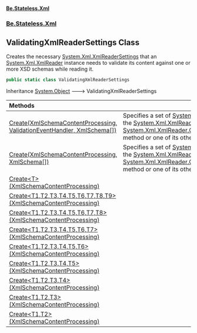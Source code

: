 #### [Be.Stateless.Xml](README.md 'README')
### [Be.Stateless.Xml](Be.Stateless.Xml.md 'Be.Stateless.Xml')

## ValidatingXmlReaderSettings Class

Creates the necessary [System.Xml.XmlReaderSettings](https://docs.microsoft.com/en-us/dotnet/api/System.Xml.XmlReaderSettings 'System.Xml.XmlReaderSettings') that an [System.Xml.XmlReader](https://docs.microsoft.com/en-us/dotnet/api/System.Xml.XmlReader 'System.Xml.XmlReader') instance needs to validate its
content against one or more XSD schemas while reading it.

```csharp
public static class ValidatingXmlReaderSettings
```

Inheritance [System.Object](https://docs.microsoft.com/en-us/dotnet/api/System.Object 'System.Object') &#129106; ValidatingXmlReaderSettings

| Methods | |
| :--- | :--- |
| [Create(XmlSchemaContentProcessing, ValidationEventHandler, XmlSchema[])](ValidatingXmlReaderSettings.Create(XmlSchemaContentProcessing,ValidationEventHandler,XmlSchema[]).md 'Be.Stateless.Xml.ValidatingXmlReaderSettings.Create(System.Xml.Schema.XmlSchemaContentProcessing, System.Xml.Schema.ValidationEventHandler, System.Xml.Schema.XmlSchema[])') | Specifies a set of [System.Xml.XmlReaderSettings](https://docs.microsoft.com/en-us/dotnet/api/System.Xml.XmlReaderSettings 'System.Xml.XmlReaderSettings') features to support XSD validation on the [System.Xml.XmlReader](https://docs.microsoft.com/en-us/dotnet/api/System.Xml.XmlReader 'System.Xml.XmlReader') object created by the [System.Xml.XmlReader.Create(System.Xml.XmlReader,System.Xml.XmlReaderSettings)](https://docs.microsoft.com/en-us/dotnet/api/System.Xml.XmlReader.Create#System_Xml_XmlReader_Create_System_Xml_XmlReader,System_Xml_XmlReaderSettings_ 'System.Xml.XmlReader.Create(System.Xml.XmlReader,System.Xml.XmlReaderSettings)') method or one of its other overloads. |
| [Create(XmlSchemaContentProcessing, XmlSchema[])](ValidatingXmlReaderSettings.Create(XmlSchemaContentProcessing,XmlSchema[]).md 'Be.Stateless.Xml.ValidatingXmlReaderSettings.Create(System.Xml.Schema.XmlSchemaContentProcessing, System.Xml.Schema.XmlSchema[])') | Specifies a set of [System.Xml.XmlReaderSettings](https://docs.microsoft.com/en-us/dotnet/api/System.Xml.XmlReaderSettings 'System.Xml.XmlReaderSettings') features to support XSD validation on the [System.Xml.XmlReader](https://docs.microsoft.com/en-us/dotnet/api/System.Xml.XmlReader 'System.Xml.XmlReader') object created by the [System.Xml.XmlReader.Create(System.Xml.XmlReader,System.Xml.XmlReaderSettings)](https://docs.microsoft.com/en-us/dotnet/api/System.Xml.XmlReader.Create#System_Xml_XmlReader_Create_System_Xml_XmlReader,System_Xml_XmlReaderSettings_ 'System.Xml.XmlReader.Create(System.Xml.XmlReader,System.Xml.XmlReaderSettings)') method or one of its other overloads. |
| [Create&lt;T&gt;(XmlSchemaContentProcessing)](ValidatingXmlReaderSettings.Create_T_(XmlSchemaContentProcessing).md 'Be.Stateless.Xml.ValidatingXmlReaderSettings.Create<T>(System.Xml.Schema.XmlSchemaContentProcessing)') | |
| [Create&lt;T1,T2,T3,T4,T5,T6,T7,T8,T9&gt;(XmlSchemaContentProcessing)](ValidatingXmlReaderSettings.Create_T1,T2,T3,T4,T5,T6,T7,T8,T9_(XmlSchemaContentProcessing).md 'Be.Stateless.Xml.ValidatingXmlReaderSettings.Create<T1,T2,T3,T4,T5,T6,T7,T8,T9>(System.Xml.Schema.XmlSchemaContentProcessing)') | |
| [Create&lt;T1,T2,T3,T4,T5,T6,T7,T8&gt;(XmlSchemaContentProcessing)](ValidatingXmlReaderSettings.Create_T1,T2,T3,T4,T5,T6,T7,T8_(XmlSchemaContentProcessing).md 'Be.Stateless.Xml.ValidatingXmlReaderSettings.Create<T1,T2,T3,T4,T5,T6,T7,T8>(System.Xml.Schema.XmlSchemaContentProcessing)') | |
| [Create&lt;T1,T2,T3,T4,T5,T6,T7&gt;(XmlSchemaContentProcessing)](ValidatingXmlReaderSettings.Create_T1,T2,T3,T4,T5,T6,T7_(XmlSchemaContentProcessing).md 'Be.Stateless.Xml.ValidatingXmlReaderSettings.Create<T1,T2,T3,T4,T5,T6,T7>(System.Xml.Schema.XmlSchemaContentProcessing)') | |
| [Create&lt;T1,T2,T3,T4,T5,T6&gt;(XmlSchemaContentProcessing)](ValidatingXmlReaderSettings.Create_T1,T2,T3,T4,T5,T6_(XmlSchemaContentProcessing).md 'Be.Stateless.Xml.ValidatingXmlReaderSettings.Create<T1,T2,T3,T4,T5,T6>(System.Xml.Schema.XmlSchemaContentProcessing)') | |
| [Create&lt;T1,T2,T3,T4,T5&gt;(XmlSchemaContentProcessing)](ValidatingXmlReaderSettings.Create_T1,T2,T3,T4,T5_(XmlSchemaContentProcessing).md 'Be.Stateless.Xml.ValidatingXmlReaderSettings.Create<T1,T2,T3,T4,T5>(System.Xml.Schema.XmlSchemaContentProcessing)') | |
| [Create&lt;T1,T2,T3,T4&gt;(XmlSchemaContentProcessing)](ValidatingXmlReaderSettings.Create_T1,T2,T3,T4_(XmlSchemaContentProcessing).md 'Be.Stateless.Xml.ValidatingXmlReaderSettings.Create<T1,T2,T3,T4>(System.Xml.Schema.XmlSchemaContentProcessing)') | |
| [Create&lt;T1,T2,T3&gt;(XmlSchemaContentProcessing)](ValidatingXmlReaderSettings.Create_T1,T2,T3_(XmlSchemaContentProcessing).md 'Be.Stateless.Xml.ValidatingXmlReaderSettings.Create<T1,T2,T3>(System.Xml.Schema.XmlSchemaContentProcessing)') | |
| [Create&lt;T1,T2&gt;(XmlSchemaContentProcessing)](ValidatingXmlReaderSettings.Create_T1,T2_(XmlSchemaContentProcessing).md 'Be.Stateless.Xml.ValidatingXmlReaderSettings.Create<T1,T2>(System.Xml.Schema.XmlSchemaContentProcessing)') | |
